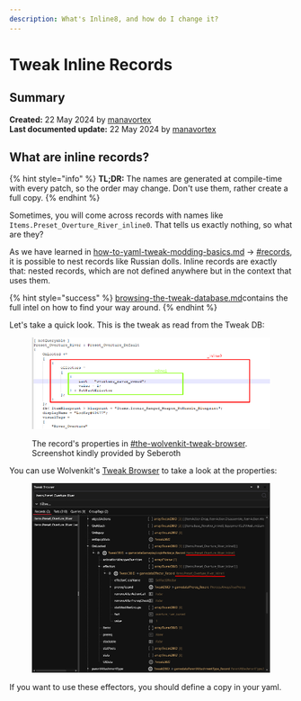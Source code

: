```yaml
---
description: What's Inline8, and how do I change it?
---
```


# Tweak Inline Records

## Summary

**Created:** 22 May 2024 by [manavortex](https://app.gitbook.com/u/NfZBoxGegfUqB33J9HXuCs6PVaC3 "mention")\
**Last documented update:** 22 May 2024 by [manavortex](https://app.gitbook.com/u/NfZBoxGegfUqB33J9HXuCs6PVaC3 "mention")

## What are inline records?

{% hint style="info" %}
**TL;DR:** The names are generated at compile-time with every patch, so the order may change. Don't use them, rather create a full copy.
{% endhint %}

Sometimes, you will come across records with names like `Items.Preset_Overture_River_inline0`. That tells us exactly nothing, so what are they?

As we have learned in [how-to-yaml-tweak-modding-basics.md](../core-mods-explained/tweakxl/tweakxl-changing-game-records/how-to-yaml-tweak-modding-basics.md "mention") -> [#records](../core-mods-explained/tweakxl/tweakxl-changing-game-records/how-to-yaml-tweak-modding-basics.md#records "mention"), it is possible to nest records like Russian dolls. Inline records are exactly that: nested records, which are not defined anywhere but in the context that uses them.

{% hint style="success" %}
[browsing-the-tweak-database.md](tweaks/browsing-the-tweak-database.md "mention")contains the full intel on how to find your way around.&#x20;
{% endhint %}

Let's take a quick look. This is the tweak as read from the Tweak DB:

<figure><img src="../../.gitbook/assets/overture_river_inline.png" alt=""><figcaption><p>The record's properties in <a data-mention href="tweaks/browsing-the-tweak-database.md#the-wolvenkit-tweak-browser">#the-wolvenkit-tweak-browser</a>. Screenshot kindly provided by Seberoth</p></figcaption></figure>

You can use Wolvenkit's [Tweak Browser](https://app.gitbook.com/s/-MP\_ozZVx2gRZUPXkd4r/wolvenkit-app/editor/tweak-browser "mention") to take a look at the properties:

<figure><img src="../../.gitbook/assets/overture_river_inline_tweakbrowser.png" alt=""><figcaption></figcaption></figure>

If you want to use these effectors, you should define a copy in your yaml.

